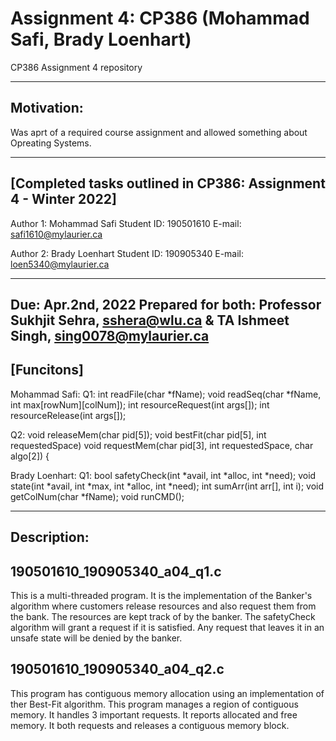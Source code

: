 # Assignment 4: CP386 (Mohammad Safi, Brady Loenhart)
CP386 Assignment 4 repository

------------------------------------------------------------------
Motivation:
------------------------------------------------------------------

Was aprt of a required course assignment and allowed something about 
Opreating Systems.

 ----------------------------------------------------------------
 [Completed tasks outlined in CP386: Assignment 4 - Winter 2022]
 ----------------------------------------------------------------
 Author 1: Mohammad Safi
 Student ID: 190501610
 E-mail: safi1610@mylaurier.ca

 Author 2: Brady Loenhart
 Student ID: 190905340
 E-mail: loen5340@mylaurier.ca
 
 ---------------------------------------------------------------
 Due: Apr.2nd, 2022
 Prepared for both: Professor Sukhjit Sehra, sshera@wlu.ca
 & TA Ishmeet Singh, sing0078@mylaurier.ca
 ----------------------------------------------------------------
 [Funcitons]
 ----------------------------------------------------------------
 Mohammad Safi:
 Q1:
int readFile(char *fName);
void readSeq(char *fName, int max[rowNum][colNum]);
int resourceRequest(int args[]);
int resourceRelease(int args[]);

Q2:
void releaseMem(char pid[5]);
void bestFit(char pid[5], int requestedSpace)
void requestMem(char pid[3], int requestedSpace, char algo[2]) {


Brady Loenhart:
Q1:
bool safetyCheck(int *avail, int *alloc, int *need);
void state(int *avail, int *max, int *alloc, int *need);
int sumArr(int arr[], int i);
void getColNum(char *fName);
void runCMD();

-------------------------------------------------------------------
Description:
-------------------------------------------------------------------
190501610_190905340_a04_q1.c
---------------------------
This is a multi-threaded program. It is the implementation of the Banker's algorithm
where customers release resources and also request them from the bank. The resources
are kept track of by the banker. The safetyCheck algorithm will grant a request if it
is satisfied. Any request that leaves it in an unsafe state will be denied by the banker.

190501610_190905340_a04_q2.c
---------------------------
This program has contiguous memory allocation using an implementation of ther Best-Fit
algorithm. This program manages a region of contiguous memory. It handles 3 important
requests. It reports allocated and free memory. It both requests and releases a contiguous
memory block.
